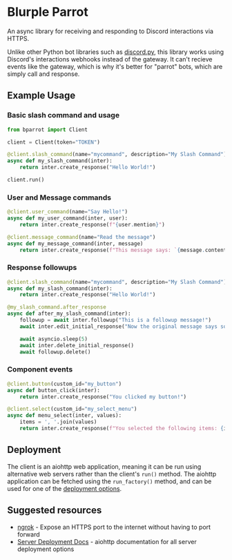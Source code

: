 # Blurple Parrot

An async library for receiving and responding to Discord interactions via HTTPS.

Unlike other Python bot libraries such as [discord.py](https://github.com/Rapptz/discord.py), this library works using Discord's interactions webhooks instead of the gateway. It can't recieve events like the gateway, which is why it's better for "parrot" bots, which are simply call and response.

## Example Usage

### Basic slash command and usage
```py
from bparrot import Client

client = Client(token="TOKEN")

@client.slash_command(name="mycommand", description="My Slash Command")
async def my_slash_command(inter):
    return inter.create_response("Hello World!")

client.run()
```

### User and Message commands
```py
@client.user_command(name="Say Hello!")
async def my_user_command(inter, user):
    return inter.create_response(f"{user.mention}")

@client.message_command(name="Read the message")
async def my_message_command(inter, message)
    return inter.create_response(f"This message says: `{message.content}`")
```

### Response followups
```py
@client.slash_command(name="mycommand", description="My Slash Command")
async def my_slash_command(inter):
    return inter.create_response("Hello World!")

@my_slash_command.after_response
async def after_my_slash_command(inter):
    followup = await inter.followup("This is a followup message!")
    await inter.edit_initial_response("Now the original message says something different!")

    await asyncio.sleep(5)
    await inter.delete_initial_response()
    await followup.delete()
```

### Component events
```py
@client.button(custom_id="my_button")
async def button_click(inter):
    return inter.create_response("You clicked my button!")

@client.select(custom_id="my_select_menu")
async def menu_select(inter, values):
    items = ', '.join(values)
    return inter.create_response(f"You selected the following items: {items}")
```

## Deployment
The client is an aiohttp web application, meaning it can be run using alternative web servers rather than the client's `run()` method. The aiohttp application can be fetched using the `run_factory()` method, and can be used for one of the [deployment options](https://docs.aiohttp.org/en/stable/deployment.html#server-deployment).

## Suggested resources

 - [ngrok](https://ngrok.com/) - Expose an HTTPS port to the internet without having to port forward
 - [Server Deployment Docs](https://docs.aiohttp.org/en/stable/deployment.html#server-deployment) - aiohttp documentation for all server deployment options